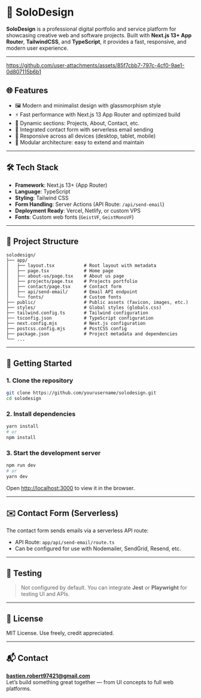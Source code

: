 # 🎨 SoloDesign

**SoloDesign** is a professional digital portfolio and service platform for showcasing creative web and software projects. Built with **Next.js 13+ App Router**, **TailwindCSS**, and **TypeScript**, it provides a fast, responsive, and modern user experience.

---



https://github.com/user-attachments/assets/85f7cbb7-797c-4cf0-9ae1-0d807115b6b1





## 🌐 Features

- 🖼 Modern and minimalist design with glassmorphism style
- ⚡ Fast performance with Next.js 13 App Router and optimized build
- 📂 Dynamic sections: Projects, About, Contact, etc.
- 📧 Integrated contact form with serverless email sending
- 📱 Responsive across all devices (desktop, tablet, mobile)
- 🧩 Modular architecture: easy to extend and maintain

---

## 🛠 Tech Stack

- **Framework**: Next.js 13+ (App Router)
- **Language**: TypeScript
- **Styling**: Tailwind CSS
- **Form Handling**: Server Actions (API Route: `/api/send-email`)
- **Deployment Ready**: Vercel, Netlify, or custom VPS
- **Fonts**: Custom web fonts (`GeistVF`, `GeistMonoVF`)

---

## 📁 Project Structure

```
solodesign/
├── app/
│   ├── layout.tsx           # Root layout with metadata
│   ├── page.tsx             # Home page
│   ├── about-us/page.tsx    # About us page
│   ├── projects/page.tsx    # Projects portfolio
│   ├── contact/page.tsx     # Contact form
│   ├── api/send-email/      # Email API endpoint
│   └── fonts/               # Custom fonts
├── public/                  # Public assets (favicon, images, etc.)
├── styles/                  # Global styles (globals.css)
├── tailwind.config.ts       # Tailwind configuration
├── tsconfig.json            # TypeScript configuration
├── next.config.mjs          # Next.js configuration
├── postcss.config.mjs       # PostCSS config
├── package.json             # Project metadata and dependencies
└── ...
```

---

## 🚀 Getting Started

### 1. Clone the repository

```bash
git clone https://github.com/yourusername/solodesign.git
cd solodesign
```

### 2. Install dependencies

```bash
yarn install
# or
npm install
```

### 3. Start the development server

```bash
npm run dev
# or
yarn dev
```

Open [http://localhost:3000](http://localhost:3000) to view it in the browser.

---

## ✉️ Contact Form (Serverless)

The contact form sends emails via a serverless API route:
- API Route: `app/api/send-email/route.ts`
- Can be configured for use with Nodemailer, SendGrid, Resend, etc.

---

## 🧪 Testing

> Not configured by default. You can integrate **Jest** or **Playwright** for testing UI and APIs.

---

## 📄 License

MIT License. Use freely, credit appreciated.

---

## 📬 Contact

**bastien.robert97421@gmail.com**  
Let’s build something great together — from UI concepts to full web platforms.

